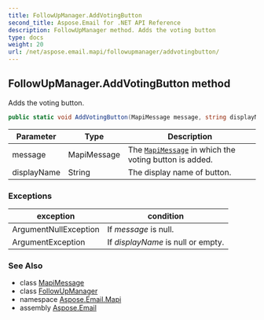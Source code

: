 ```yaml
---
title: FollowUpManager.AddVotingButton
second_title: Aspose.Email for .NET API Reference
description: FollowUpManager method. Adds the voting button
type: docs
weight: 20
url: /net/aspose.email.mapi/followupmanager/addvotingbutton/
---
```

## FollowUpManager.AddVotingButton method

Adds the voting button.

```csharp
public static void AddVotingButton(MapiMessage message, string displayName)
```

| Parameter | Type | Description |
| --- | --- | --- |
| message | MapiMessage | The [`MapiMessage`](../../mapimessage/) in which the voting button is added. |
| displayName | String | The display name of button. |

### Exceptions

| exception | condition |
| --- | --- |
| ArgumentNullException | If *message* is null. |
| ArgumentException | If *displayName* is null or empty. |

### See Also

* class [MapiMessage](../../mapimessage/)
* class [FollowUpManager](../)
* namespace [Aspose.Email.Mapi](../../followupmanager/)
* assembly [Aspose.Email](../../../)


